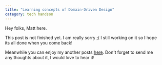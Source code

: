 ```yaml
---
title: "Learning concepts of Domain-Driven Design"
category: tech handson
---
```


Hey folks, Matt here.

This post is not finished yet. I am really sorry ;( 
I still working on it so I hope its all done when you come back!

Meanwhile you can enjoy my another posts [here](/index.html). Don't forget to send me any thoughts about it, I would love to hear it!